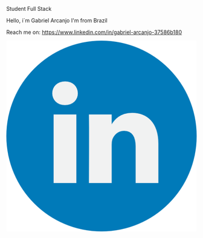 Student Full Stack

Hello, i´m Gabriel Arcanjo
I'm from Brazil

Reach me on:
https://www.linkedin.com/in/gabriel-arcanjo-37586b180

![linkedin](/linkedin.png)